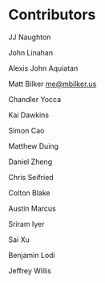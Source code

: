 # Contributors

JJ Naughton

John Linahan

Alexis John Aquiatan

Matt Bilker <me@mbilker.us>

Chandler Yocca

Kai Dawkins

Simon Cao

Matthew Duing

Daniel Zheng

Chris Seifried

Colton Blake

Austin Marcus

Sriram Iyer

Sai Xu

Benjamin Lodi

Jeffrey Willis
